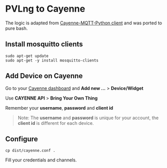 # PVLng to Cayenne

The logic is adapted from
[Cayenne-MQTT-Python client](https://github.com/myDevicesIoT/Cayenne-MQTT-Python/blob/master/cayenne/client.py)
and was ported to pure bash.

## Install mosquitto clients

    sudo apt-get update
    sudo apt-get -y install mosquitto-clients

## Add Device on Cayenne

Go to your [Cayenne dashboard](https://cayenne.mydevices.com/cayenne/dashboard) and
**Add new ...** > **Device/Widget**

Use **CAYENNE API** > **Bring Your Own Thing**

Remember your **username**, **password** and **client id**

> Note: The **username** and **password** is unique for your account,
the **client id** is different for each device.

## Configure

    cp dist/cayenne.conf .

Fill your credentials and channels.
